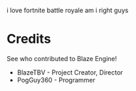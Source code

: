 i love fortnite battle royale am i right guys



# Credits
See who contributed to Blaze Engine!

* BlazeTBV - Project Creator, Director
* PogGuy360 - Programmer 
